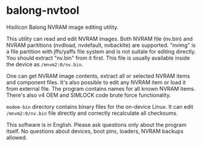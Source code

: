 # balong-nvtool

Hisilicon Balong NVRAM image editing utility.

This utility can read and edit NVRAM images. Both NVRAM file (nv.bin) and NVRAM parititions (nvdload, nvdefault, nvbacklte) are supported. "nvimg" is a file partition with jffs/yaffs file system and is not suitale for editing directly. You should extract "nv.bin" from it first. This file is usually available inside the device as `/mnvm2:0/nv.bin`.

One can get NVRAM image contents, extract all or selected NVRAM items and component files. It's also possible to edit any NVRAM item or load it from external file. The program contains names for all known NVRAM items.  
There's also v4 OEM and SIMLOCK code brute force functionality.

`modem-bin` directory contains binary files for the on-device Linux. It can edit `/mnvm2:0/nv.bin` file directly and correctly recalculate all checksums.

This software is in English.
Please ask questions only about the program itself. No questions about devices, boot pins, loaders, NVRAM backups allowed.
